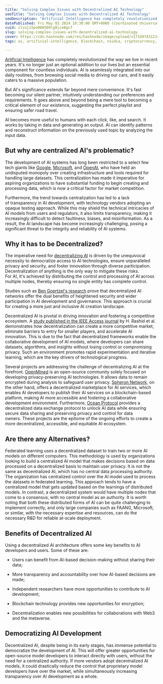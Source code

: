 ```yaml
---
title: "Solving Complex Issues with Decentralized AI Technology"
seoTitle: "Solving Complex Issues with Decentralized AI Technology"
seoDescription: "Artificial Intelligence has completely revolutionized the way we live in recent years. It's no longer just an optional addition to our lives but an essentia"
datePublished: Fri May 03 2024 18:30:00 GMT+0000 (Coordinated Universal Time)
cuid: clvuji5po000509lg8jce8gcf
slug: solving-complex-issues-with-decentralized-ai-technology
cover: https://cdn.hashnode.com/res/hashnode/image/upload/v1714974312144/14ac3112-cf84-4c0c-aa88-73234d151a4f.png
tags: ai, artificial-intelligence, blockchain, nvidia, cryptocurrency, web3, gpu, decentralization, spheron

---
```


[Artificial Intelligence](https://en.wikipedia.org/wiki/Artificial_intelligence) has completely revolutionized the way we live in recent years. It's no longer just an optional addition to our lives but an essential component for countless individuals. AI is seamlessly integrated into our daily routines, from browsing social media to driving our cars, and it easily caters to a massive population.

But AI's significance extends far beyond mere convenience. It's fast becoming our silent partner, intuitively understanding our preferences and requirements. It goes above and beyond being a mere tool to becoming a critical element of our existence, suggesting the perfect playlist and ensuring safer road travel.

AI becomes more useful to humans with each click, like, and search. It works by taking in data and generating an output. AI can identify patterns and reconstruct information on the previously used topic by analyzing the input data.

## But why are centralized AI's problematic?

The development of AI systems has long been restricted to a select few tech giants like [Google](https://www.google.com/), [Microsoft](https://www.microsoft.com/en-in), and [OpenAI](https://openai.com/), who have held an undisputed monopoly over creating infrastructure and tools required for handling large datasets. This centralization has made it imperative for aspiring organizations to have substantial funding to begin creating and processing data, which is now a critical factor for market competition.

Furthermore, the trend towards centralization has led to a lack of transparency in AI development, with technology vendors adopting an opaque testing approach. While this may shield the technical intricacies of AI models from users and regulators, it also limits transparency, making it increasingly difficult to detect faultiness, biases, and misinformation. As a result, the AI landscape has become increasingly challenging, posing a significant threat to the integrity and reliability of AI systems.

## Why it has to be Decentralized?

The imperative need for [decentralizing AI](https://www.spheron.network/) is driven by the unequivocal necessity to democratize access to AI technologies, ensure unparalleled privacy and security, and foster innovation through diverse participation. Decentralization of anything is the only way to mitigate these risks. For AI, it's achieved by distributing the control and processing of AI across multiple nodes, thereby ensuring no single entity has complete control.

Studies such as [Ben Goertzel's research](https://scholar.google.com/citations?view_op=view_citation&hl=en&user=kTfdhRcAAAAJ&citation_for_view=kTfdhRcAAAAJ:uWQEDVKXjbEC) prove that decentralized AI networks offer the dual benefits of heightened security and wider participation in AI development and governance. This approach is crucial for creating a more just and inclusive AI creation landscape.

Decentralized AI is pivotal in driving innovation and fostering a competitive ecosystem. A [study published in the IEEE Access journal](https://ieeexplore.ieee.org/author/37274438600) by H. Rashid et al. demonstrates how decentralization can create a more competitive market, eliminate barriers to entry for smaller players, and accelerate AI innovation. This is due to the fact that decentralized frameworks enable the collaborative development of AI models, where developers can share datasets, algorithms, and insights without losing control or compromising privacy. Such an environment promotes rapid experimentation and iterative learning, which are the key drivers of technological progress.

Several projects are addressing the challenge of decentralizing AI at the forefront. [OpenMined](https://openmined.org/) is an open-source community solely focused on developing privacy-preserving AI technologies. It allows data to remain encrypted during analysis to safeguard user privacy. [Spheron Network](https://www.spheron.network/), on the other hand, offers a decentralized marketplace for AI services, which enables AI developers to publish their AI services on a blockchain-based platform, making AI more accessible and fostering a collaborative development environment. Furthermore, [Ocean Protocol](https://oceanprotocol.com/) provides a decentralized data exchange protocol to unlock AI data while ensuring secure data sharing and preserving privacy and control for data owners. These projects are the epitome of the ongoing efforts to create a more decentralized, accessible, and equitable AI ecosystem.

## Are there any Alternatives?

Federated learning uses a decentralized dataset to train two or more AI models on different computers. This methodology is used by organizations looking to build a centralized AI model that makes decisions based on data processed on a decentralized basis to maintain user privacy. It is not the same as decentralized AI, which has no central data processing authority. The organization has centralized control over the AI model used to process the datasets in federated learning. This approach tends to have a centralized model that gets updated based on the learnings of distributed models. In contrast, a decentralized system would have multiple nodes that come to a consensus, with no central model as an authority. It is worth noting that both these distributed forms of AI can be quite challenging to implement correctly, and only large companies such as FAANG, Microsoft, or similar, with the necessary expertise and resources, can do the necessary R&D for reliable at-scale deployment.

## Benefits of Decentralized AI

Using a decentralized AI architecture offers some key benefits to AI developers and users. Some of these are:

* Users can benefit from AI-based decision-making without sharing their data;
    
* More transparency and accountability over how AI-based decisions are made;
    
* Independent researchers have more opportunities to contribute to AI development;
    
* Blockchain technology provides new opportunities for encryption;
    
* Decentralization enables new possibilities for collaborations with Web3 and the metaverse.
    

## **Democratizing AI Development**

Decentralized AI, despite being in its early stages, has immense potential to democratize the development of AI. This will offer greater opportunities for open-source model developers to interact directly with users, without the need for a centralized authority. If more vendors adopt decentralized AI models, it could drastically reduce the control that proprietary model developers have over the market, while simultaneously increasing transparency over AI development as a whole.